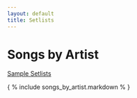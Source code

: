 ```yaml
---
layout: default
title: Setlists
---
```


<h1>Songs by Artist</h1>

[Sample Setlists](/pages/setlists.html)

{ % include songs_by_artist.markdown % }